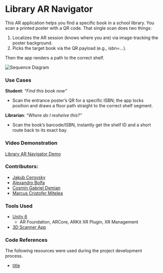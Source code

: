 # Library AR Navigator

This AR application helps you find a specific book in a school library. You scan a printed poster with a QR code. That single scan does two things:

1. Localizes the AR session (knows where you are) via image-tracking the poster background.
2. Picks the target book via the QR payload (e.g., isbn=...).

Then the app renders a path to the correct shelf.

![Sequence Diagram](./images/sequence_diagram.jpg)

### Use Cases

**Student**: _“Find this book now”_

- Scan the entrance poster’s QR for a specific ISBN; the app locks position and draws a floor path straight to the correct shelf segment.

**Librarian**: _“Where do I reshelve this?”_

- Scan the book’s barcode/ISBN, instantly get the shelf ID and a short route back to its exact bay.

### Video Demonstration

<!-- TODO: Input link -->

[Library AR Navigator Demo]()

### Contributors:

- [Jakub Cerovsky](https://github.com/JakubCerovsky)
- [Alexandro Bolfa](https://github.com/Reblayzer)
- [Cosmin Gabriel Demian](https://github.com/cosmindemian)
- [Marcus Cristofer Mitelea](https://github.com/mitmarcus)

### Tools Used

- [Unity 6](https://unity.com/)
  - AR Foundation, ARCore, ARKit XR Plugin, XR Management
- [3D Scanner App](https://3dscannerapp.com/)

<!-- TODO: Do we have some? -->

### Code References

The following resources were used during the project development process.

- [title](https://www.example.com)
